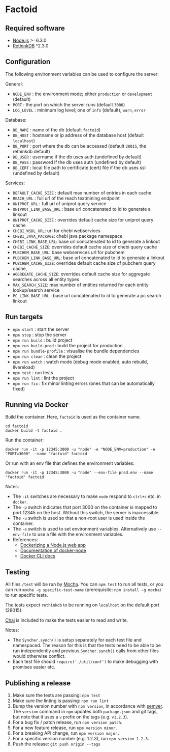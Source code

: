 # Factoid



## Required software

- [Node.js](https://nodejs.org/en/) >=6.3.0
- [RethinkDB](http://rethinkdb.com/) ^2.3.0



## Configuration

The following environment variables can be used to configure the server:

General:

- `NODE_ENV` : the environment mode; either `production` or `development` (default)
- `PORT` : the port on which the server runs (default `3000`)
- `LOG_LEVEL` : minimum log level; one of `info` (default), `warn`, `error`

Database:

- `DB_NAME` : name of the db (default `factoid`)
- `DB_HOST` : hostname or ip address of the database host (default `localhost`)
- `DB_PORT` : port where the db can be accessed (default `28015`, the rethinkdb default)
- `DB_USER` : username if the db uses auth (undefined by default)
- `DB_PASS` : password if the db uses auth (undefined by default)
- `DB_CERT` : local file path to certificate (cert) file if the db uses ssl (undefined by default)

Services:

- `DEFAULT_CACHE_SIZE` : default max number of entries in each cache
- `REACH_URL` : full url of the reach textmining endpoint
- `UNIPROT_URL` : full url of uniprot query service
- `UNIPROT_LINK_BASE_URL` : base url concatenated to id to generate a linkout
- `UNIPROT_CACHE_SIZE` : overrides default cache size for uniprot query cache
- `CHEBI_WSDL_URL`: url for chebi webservices
- `CHEBI_JAVA_PACKAGE`: chebi java package namespace
- `CHEBI_LINK_BASE_URL`: base url concatenated to id to generate a linkout
- `CHEBI_CACHE_SIZE`: overrides default cache size of chebi query cache
- `PUBCHEM_BASE_URL`: base webservices url for pubchem
- `PUBCHEM_LINK_BASE_URL`: base url concatenated to id to generate a linkout
- `PUBCHEM_CACHE_SIZE`: overrides default cache size of pubchem query cache,
- `AGGREGATE_CACHE_SIZE`: overrides default cache size for aggregate searches across all entity types
- `MAX_SEARCH_SIZE`: max number of entities returned for each entity lookup/search service
- `PC_LINK_BASE_URL` : base url concatenated to id to generate a pc search linkout



## Run targets

- `npm start` : start the server
- `npm stop` : stop the server
- `npm run build` : build project
- `npm run build-prod` : build the project for production
- `npm run bundle-profile` : visualise the bundle dependencies
- `npm run clean` : clean the project
- `npm run watch` : watch mode (debug mode enabled, auto rebuild, livereload)
- `npm test` : run tests
- `npm run lint` : lint the project
- `npm run fix` : fix minor linting errors (ones that can be automatically fixed)



## Running via Docker

Build the container.  Here, `factoid` is used as the container name.

```
cd factoid
docker build -t factoid .
```

Run the container:

```
docker run -it -p 12345:3000 -u "node" -e "NODE_ENV=production" -e "PORT=3000" --name "factoid" factoid
```

Or run with an env file that defines the environment variables:

```
docker run -it -p 12345:3000 -u "node" --env-file prod.env --name "factoid" factoid
```

Notes:

- The `-it` switches are necessary to make `node` respond to `ctrl+c` etc. in `docker`.
- The `-p` switch indicates that port 3000 on the container is mapped to port 12345 on the host.  Without this switch, the server is inaccessible.
- The `-u` switch is used so that a non-root user is used inside the container.
- The `-e` switch is used to set environment variables.  Alternatively use `--env-file` to use a file with the environment variables.
- References:
  - [Dockerizing a Node.js web app](https://nodejs.org/en/docs/guides/nodejs-docker-webapp/)
  - [Documentation of docker-node](https://github.com/nodejs/docker-node)
  - [Docker CLI docs](https://docs.docker.com/engine/reference/commandline/cli/)






## Testing

All files `/test` will be run by [Mocha](https://mochajs.org/).  You can `npm test` to run all tests, or you can run `mocha -g specific-test-name` (prerequisite: `npm install -g mocha`) to run specific tests.

The tests expect `rethinkdb` to be running on `localhost` on the default port (28015).

[Chai](http://chaijs.com/) is included to make the tests easier to read and write.

Notes:

- The `Syncher.synch()` is setup separately for each test file and namespaced.  The reason for this is that the tests need to be able to be run independently and previous `Syncher.synch()` calls from other files would otherwise conflict.
- Each test file should `require('./util/conf')` to make debugging with promises easier etc.



## Publishing a release

1. Make sure the tests are passing: `npm test`
1. Make sure the linting is passing: `npm run lint`
1. Bump the version number with `npm version`, in accordance with [semver](http://semver.org/).  The `version` command in `npm` updates both `package.json` and git tags, but note that it uses a `v` prefix on the tags (e.g. `v1.2.3`).
  1. For a bug fix / patch release, run `npm version patch`.
  1. For a new feature release, run `npm version minor`.
  1. For a breaking API change, run `npm version major.`
  1. For a specific version number (e.g. 1.2.3), run `npm version 1.2.3`.
1. Push the release: `git push origin --tags`
